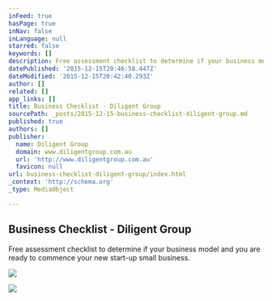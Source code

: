 ```yaml
---
inFeed: true
hasPage: true
inNav: false
inLanguage: null
starred: false
keywords: []
description: Free assessment checklist to determine if your business model and  you are ready to commence your new  start-up small business.
datePublished: '2015-12-15T20:46:58.447Z'
dateModified: '2015-12-15T20:42:40.293Z'
author: []
related: []
app_links: []
title: Business Checklist - Diligent Group
sourcePath: _posts/2015-12-15-business-checklist-diligent-group.md
published: true
authors: []
publisher:
  name: Diligent Group
  domain: www.diligentgroup.com.au
  url: 'http://www.diligentgroup.com.au'
  favicon: null
url: business-checklist-diligent-group/index.html
_context: 'http://schema.org'
_type: MediaObject

---
```

<article style=""><h1>Business Checklist - Diligent Group</h1><p>Free assessment checklist to determine if your business model and  you are ready to commence your new  start-up small business.</p><img src="https://s3-us-west-2.amazonaws.com/the-grid-img/p/c62d5d1c2083076fd6ee266e3581cace6f1c5fe3.png" /></article>

![](https://the-grid-user-content.s3-us-west-2.amazonaws.com/1ffdd8e8-424d-43a7-92ff-b4b621d49e49.jpg)
